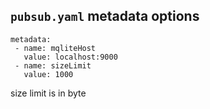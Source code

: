 ## `pubsub.yaml` metadata options
```
metadata:
 - name: mqliteHost
   value: localhost:9000
 - name: sizeLimit 
   value: 1000
```

size limit is in byte
